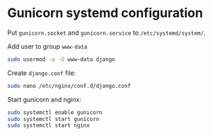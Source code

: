 # Gunicorn systemd configuration

Put ```gunicorn.socket``` and ```gunicorn.service``` to ```/etc/systemd/system/```.

Add user to group ```www-data```

```bash
sudo usermod -a -G www-data django
```

Create ```django.conf``` file:
```bash
sudo nano /etc/nginx/conf.d/django.conf
```

Start gunicorn and nginx:
```bash
sudo systemctl enable gunicorn
sudo systemctl start gunicorn
sudo systemctl start nginx
```
